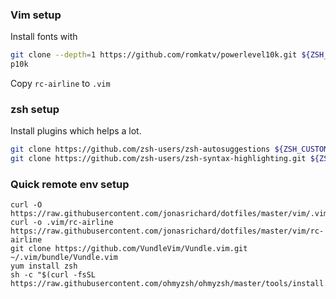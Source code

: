 ### Vim setup

Install fonts with

```bash
git clone --depth=1 https://github.com/romkatv/powerlevel10k.git ${ZSH_CUSTOM:-~/.oh-my-zsh/custom}/themes/powerlevel10k
p10k
```

Copy `rc-airline` to `.vim`

### zsh setup

Install plugins which helps a lot.

```bash
git clone https://github.com/zsh-users/zsh-autosuggestions ${ZSH_CUSTOM:-~/.oh-my-zsh/custom}/plugins/zsh-autosuggestions
git clone https://github.com/zsh-users/zsh-syntax-highlighting.git ${ZSH_CUSTOM:-~/.oh-my-zsh/custom}/plugins/zsh-syntax-highlighting
```

### Quick remote env setup

```
curl -O https://raw.githubusercontent.com/jonasrichard/dotfiles/master/vim/.vimrc
curl -o .vim/rc-airline https://raw.githubusercontent.com/jonasrichard/dotfiles/master/vim/rc-airline
git clone https://github.com/VundleVim/Vundle.vim.git ~/.vim/bundle/Vundle.vim
yum install zsh
sh -c "$(curl -fsSL https://raw.githubusercontent.com/ohmyzsh/ohmyzsh/master/tools/install.sh)"
```
